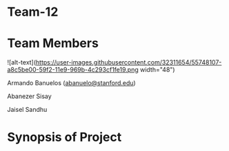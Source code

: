 # Team-12

# Team Members
![alt-text](https://user-images.githubusercontent.com/32311654/55748107-a8c5be00-59f2-11e9-969b-4c293cf1fe19.png width="48")

Armando Banuelos (abanuelo@stanford.edu)

Abanezer Sisay

Jaisel Sandhu

# Synopsis of Project

#
